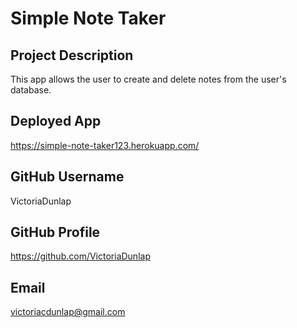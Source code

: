 # Simple Note Taker 

  ## Project Description
  This app allows the user to create and delete notes from the user's database.

  ## Deployed App
  https://simple-note-taker123.herokuapp.com/

  ## GitHub Username 
  VictoriaDunlap

  ## GitHub Profile 
  https://github.com/VictoriaDunlap

  ## Email
  victoriacdunlap@gmail.com
